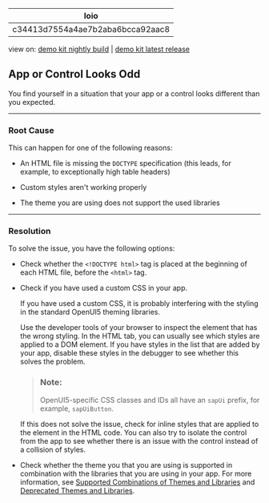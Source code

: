 <!-- loioc34413d7554a4ae7b2aba6bcca92aac8 -->

| loio |
| -----|
| c34413d7554a4ae7b2aba6bcca92aac8 |

<div id="loio">

view on: [demo kit nightly build](https://openui5nightly.hana.ondemand.com/#/topic/c34413d7554a4ae7b2aba6bcca92aac8) | [demo kit latest release](https://openui5.hana.ondemand.com/#/topic/c34413d7554a4ae7b2aba6bcca92aac8)</div>

## App or Control Looks Odd

You find yourself in a situation that your app or a control looks different than you expected.

***

<a name="loioc34413d7554a4ae7b2aba6bcca92aac8__section_ivz_vfh_r1b"/>

### Root Cause

This can happen for one of the following reasons:

-   An HTML file is missing the `DOCTYPE` specification \(this leads, for example, to exceptionally high table headers\)

-   Custom styles aren't working properly

-   The theme you are using does not support the used libraries


***

<a name="loioc34413d7554a4ae7b2aba6bcca92aac8__section_u1p_wfh_r1b"/>

### Resolution

To solve the issue, you have the following options:

-   Check whether the `<!DOCTYPE html>` tag is placed at the beginning of each HTML file, before the `<html>` tag.

-   Check if you have used a custom CSS in your app.

    If you have used a custom CSS, it is probably interfering with the styling in the standard OpenUI5 theming libraries.

    Use the developer tools of your browser to inspect the element that has the wrong styling. In the HTML tab, you can usually see which styles are applied to a DOM element. If you have styles in the list that are added by your app, disable these styles in the debugger to see whether this solves the problem.

    > ### Note:  
    > OpenUI5-specific CSS classes and IDs all have an `sapUi` prefix, for example, `sapUiButton`.

    If this does not solve the issue, check for inline styles that are applied to the element in the HTML code. You can also try to isolate the control from the app to see whether there is an issue with the control instead of a collision of styles.

-   Check whether the theme you that you are using is supported in combination with the libraries that you are using in your app. For more information, see [Supported Combinations of Themes and Libraries](Supported_Combinations_of_Themes_and_Libraries_38ff8c2.md) and [Deprecated Themes and Libraries](Deprecated_Themes_and_Libraries_a87ca84.md).


